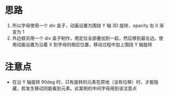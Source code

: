 # 思路

1. 所以字母使用一个 div 盒子，动画设置为围绕 Y 轴 3D 旋转，opacity 右 0 渐变为 1
2. 外边框另用一个 div 盒子制作，用定位全部叠加到一起，然后移到最左边。使用动画设置为沿着 X 到字母的相应位置，移动过程中加上围绕 Y 轴旋转

# 注意点

-   在沿 Y 轴旋转 90deg 时，只有旋转的元素在原地（没有位移）时，才能隐藏，若发生移动则能看到元素。此案例的中间字母用到该注意点

